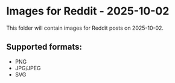 # Images for Reddit - 2025-10-02

This folder will contain images for Reddit posts on 2025-10-02.

## Supported formats:
- PNG
- JPG/JPEG
- SVG
